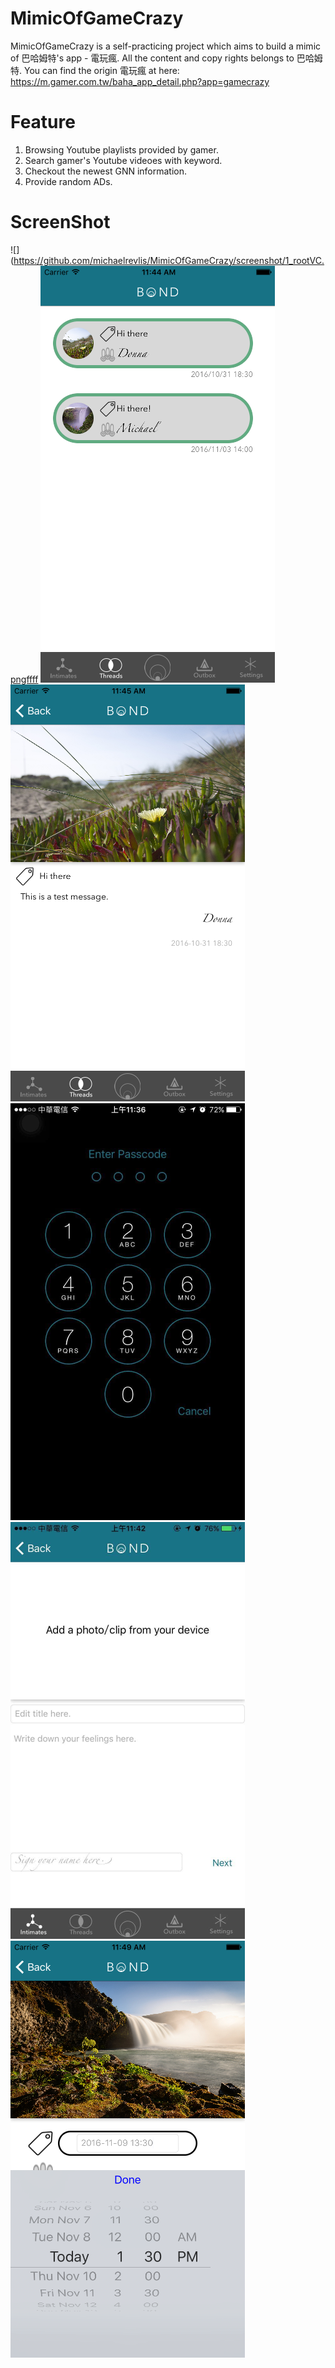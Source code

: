 # MimicOfGameCrazy
MimicOfGameCrazy is a self-practicing project which aims to build a mimic of 巴哈姆特's app - 電玩瘋.
All the content and copy rights belongs to 巴哈姆特.
You can find the origin 電玩瘋 at here: https://m.gamer.com.tw/baha_app_detail.php?app=gamecrazy

# Feature
1. Browsing Youtube playlists provided by gamer.
2. Search gamer's Youtube videoes with keyword.
3. Checkout the newest GNN information.
4. Provide random ADs.


# ScreenShot
![](https://github.com/michaelrevlis/MimicOfGameCrazy/screenshot/1_rootVC.pngffff
![](https://github.com/michaelrevlis/Bond/blob/master/screenshot/Bond_thread.png)
![](https://github.com/michaelrevlis/Bond/blob/master/screenshot/Bond_singlebond.png)
![](https://github.com/michaelrevlis/Bond/blob/master/screenshot/Bond_screenlock.png)
![](https://github.com/michaelrevlis/Bond/blob/master/screenshot/Bond_edit1.png)
![](https://github.com/michaelrevlis/Bond/blob/master/screenshot/Bond_edit2.png)

